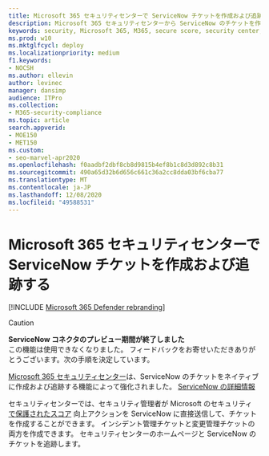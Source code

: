 ```yaml
---
title: Microsoft 365 セキュリティセンターで ServiceNow チケットを作成および追跡する
description: Microsoft 365 セキュリティセンターから ServiceNow のチケットを作成および追跡する方法について説明します。
keywords: security, Microsoft 365, M365, secure score, security center, ServiceNow, チケット, tasks
ms.prod: w10
ms.mktglfcycl: deploy
ms.localizationpriority: medium
f1.keywords:
- NOCSH
ms.author: ellevin
author: levinec
manager: dansimp
audience: ITPro
ms.collection:
- M365-security-compliance
ms.topic: article
search.appverid:
- MOE150
- MET150
ms.custom:
- seo-marvel-apr2020
ms.openlocfilehash: f0aadbf2dbf8cb8d9815b4ef8b1c8d3d892c8b31
ms.sourcegitcommit: 490a65d32b6d656c661c36a2cc8dda03bf6cba77
ms.translationtype: MT
ms.contentlocale: ja-JP
ms.lasthandoff: 12/08/2020
ms.locfileid: "49588531"
---
```

# <a name="create-and-track-servicenow-tickets-in-the-microsoft-365-security-center"></a>Microsoft 365 セキュリティセンターで ServiceNow チケットを作成および追跡する

[!INCLUDE [Microsoft 365 Defender rebranding](../includes/microsoft-defender.md)]

>[!CAUTION]
>**ServiceNow コネクタのプレビュー期間が終了しました**<br>
>この機能は使用できなくなりました。 フィードバックをお寄せいただきありがとうございます。次の手順を決定しています。

[Microsoft 365 セキュリティセンター](overview-security-center.md)は、ServiceNow のチケットをネイティブに作成および追跡する機能によって強化されました。 [ServiceNow の詳細情報](https://www.servicenow.com/)

セキュリティセンターでは、セキュリティ管理者が Microsoft のセキュリティ [で保護されたスコア](microsoft-secure-score.md) 向上アクションを ServiceNow に直接送信して、チケットを作成することができます。 インシデント管理チケットと変更管理チケットの両方を作成できます。 セキュリティセンターのホームページと ServiceNow のチケットを追跡します。

